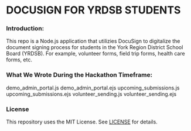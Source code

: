 # DOCUSIGN FOR YRDSB STUDENTS

### Introduction:
This repo is a Node.js application that utilizies DocuSign to digitalize the document signing process for students in the York Region District School Board (YRDSB). For example, volunteer forms, field trip forms, health care forms, etc.

### What We Wrote During the Hackathon Timeframe:
demo_admin_portal.js
demo_admin_portal.ejs
upcoming_submissions.js
upcoming_submissions.ejs
volunteer_sending.js
volunteer_sending.ejs

### License  
This repository uses the MIT License. See [LICENSE](./LICENSE) for details.
